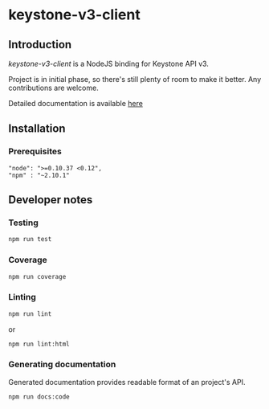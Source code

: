 # keystone-v3-client

## Introduction

*keystone-v3-client* is a NodeJS binding for Keystone API v3.

   Project is in initial phase, so there's still plenty of room to make it better. Any
   contributions are welcome.

Detailed documentation is available [here](docs/readme.md)

## Installation

### Prerequisites

    "node": ">=0.10.37 <0.12",
    "npm" : "~2.10.1"

## Developer notes

### Testing
```bash
npm run test
```

### Coverage
```bash
npm run coverage
```

### Linting
```bash
npm run lint
```
or
```bash
npm run lint:html
```

### Generating documentation
Generated documentation provides readable format of an project's API.
```bash
npm run docs:code
```